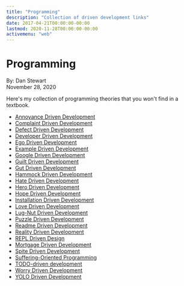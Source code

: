 ```yaml
---
title: "Programming"
description: "Collection of driven development links"
date: 2017-04-21T00:00:00-00:00
lastmod: 2020-11-28T00:00:00-00:00
activemenu: "web"
---
```


# Programming

By: Dan Stewart\
November 28, 2020

Here's my collection of programming theories that you won't find in a textbook.

* [Annoyance Driven Development](http://hypercritical.co/2013/02/24/annoyance-driven-development)
* [Complaint Driven Development](https://blog.codinghorror.com/complaint-driven-development/)
* [Defect Driven Development](https://www.somethingorothersoft.com/2011/05/31/ddd-defect-driven-development-the-inevitable-agile-stage-of-waterfall-projects)
* [Developer Driven Development](https://dev.to/isaacandsuch/developer-driven-development/)
* [Ego Driven Development](http://deliberate-software.com/ego-driven-development)
* [Example Driven Development](http://www.wilfred.me.uk/blog/2016/07/30/example-driven-development/)
* [Google Driven Development](https://chandermani.blogspot.in/2013/01/google-driven-development-gdd.html)
* [Guilt Driven Development](http://tatiyants.com/guilt-driven-development/)
* [Gut Driven Development](http://kevinmahoney.co.uk/articles/gut-driven-development/)
* [Hammock Driven Development](https://www.youtube.com/watch?v=f84n5oFoZBc)
* [Hate Driven Development](https://spin.atomicobject.com/2012/03/19/hate-driven-development/)
* [Hero Driven Development](http://www.alphadevx.com/a/423-Hero-driven-development)
* [Hope Driven Development](https://hopedrivendevelopment.blogspot.com/)
* [Installation Driven Development](http://third-bit.com/2016/03/19/continuous-installation-checking.html)
* [Love Driven Development](http://blog.fogus.me/2012/06/20/not-enough/)
* [Lug-Nut Driven Development](https://medium.com/@belisarius222/how-to-start-a-software-project-ad51373c1510#.30f9dtslw)
* [Puzzle Driven Development](https://www.yegor256.com/2010/03/04/pdd.html)
* [Readme Driven Development](https://tom.preston-werner.com/2010/08/23/readme-driven-development.html)
* [Reality Driven Development](https://www.brightball.com/articles/reality-driven-development-fixing-project-management-in-software)
* [REPL Driven Design](https://blog.cleancoder.com/uncle-bob/2020/05/27/ReplDrivenDesign.html)
* [Mortgage Driven Development](http://www.codemanship.co.uk/parlezuml/blog/?postid=147)
* [Spite Driven Development](http://engineering-blog.wantering.com/post/40276705512/spite-driven-development)
* [Suffering-Oriented Programming](http://nathanmarz.com/blog/suffering-oriented-programming.html)
* [TODO-driven development](https://codejamming.org/2019/how-to-return-to-flow)
* [Worry Driven Development](https://www.seangoedecke.com/worry-driven-development/)
* [YOLO Driven Development](https://usersnap.com/blog/ugly-habits-in-web-development/)
